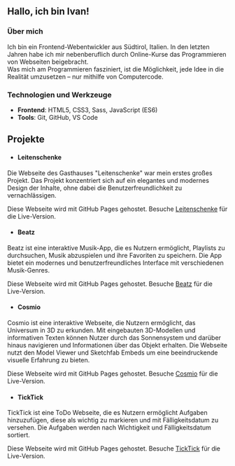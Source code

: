 ## Hallo, ich bin Ivan!

### Über mich

Ich bin ein Frontend-Webentwickler aus Südtirol, Italien.
In den letzten Jahren habe ich mir nebenberuflich durch Online-Kurse das Programmieren von Webseiten beigebracht.  
Was mich am Programmieren fasziniert, ist die Möglichkeit, jede Idee in die Realität umzusetzen – nur mithilfe von Computercode.

### Technologien und Werkzeuge

-  **Frontend**: HTML5, CSS3, Sass, JavaScript (ES6)
-  **Tools**: Git, GitHub, VS Code

## Projekte

- #### Leitenschenke

Die Webseite des Gasthauses "Leitenschenke" war mein erstes großes Projekt.
Das Projekt konzentriert sich auf ein elegantes und modernes Design der Inhalte, ohne dabei die Benutzerfreundlichkeit zu vernachlässigen.

Diese Webseite wird mit GitHub Pages gehostet. Besuche [Leitenschenke](https://ivan-555.github.io/Leitenschenke/) für die Live-Version.

- #### Beatz

Beatz ist eine interaktive Musik-App, die es Nutzern ermöglicht, Playlists zu durchsuchen, Musik abzuspielen und ihre Favoriten zu speichern. Die App bietet ein modernes und benutzerfreundliches Interface mit verschiedenen Musik-Genres.

Diese Webseite wird mit GitHub Pages gehostet. Besuche [Beatz](https://ivan-555.github.io/Beatz/) für die Live-Version.

- #### Cosmio

Cosmio ist eine interaktive Webseite, die Nutzern ermöglicht, das Universum in 3D zu erkunden. Mit eingebauten 3D-Modellen und informativen Texten können Nutzer durch das Sonnensystem und darüber hinaus navigieren und Informationen
über das Objekt erhalten. Die Webseite nutzt den Model Viewer und Sketchfab Embeds um eine beeindruckende visuelle Erfahrung zu bieten.

Diese Webseite wird mit GitHub Pages gehostet. Besuche [Cosmio](https://ivan-555.github.io/Cosmio/) für die Live-Version.

- #### TickTick

TickTick ist eine ToDo Webseite, die es Nutzern ermöglicht Aufgaben hinzuzufügen, diese als wichtig zu markieren und mit Fälligkeitsdatum zu versehen. Die Aufgaben werden nach Wichtigkeit und Fälligkeitsdatum sortiert.

Diese Webseite wird mit GitHub Pages gehostet. Besuche [TickTick](https://ivan-555.github.io/TickTick/) für die Live-Version.
